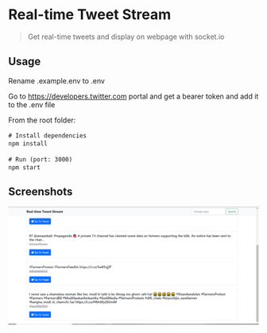 # Real-time Tweet Stream
> Get real-time tweets and display on webpage with socket.io

## Usage
Rename .example.env to .env

Go to https://developers.twitter.com portal and get a bearer token and add it to the .env file

From the root folder:
```
# Install dependencies
npm install

# Run (port: 3000)
npm start
```

## Screenshots
![screen](./screenshots/screen.png)